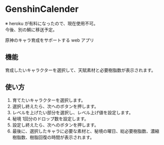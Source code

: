 # GenshinCalender
※ heroku が有料になったので、現在使用不可。  
今後、別の鯖に移送予定。

原神のキャラ育成をサポートする web アプリ

## 機能
育成したいキャラクターを選択して、天賦素材と必要樹脂数が表示されます。

## 使い方
1. 育てたいキャラクターを選択します。
2. 選択し終えたら、次へのボタンを押します。
3. レベルを上げたい部分を選択し、レベル上げ値を設定します。
4. 秘境 1回分のドロップ数を設定します。
5. 設定し終えたら、次へのボタンを押します。
6. 最後に、選択したキャラに必要な素材と、秘境の曜日、総必要樹脂数、濃縮樹脂数、樹脂回復の時間が表示されます。
